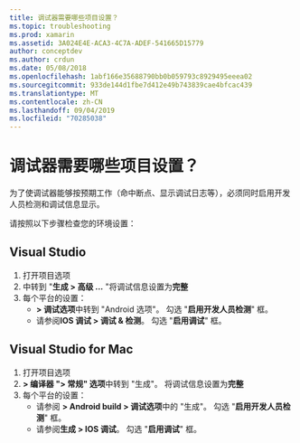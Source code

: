 ```yaml
---
title: 调试器需要哪些项目设置？
ms.topic: troubleshooting
ms.prod: xamarin
ms.assetid: 3A024E4E-ACA3-4C7A-ADEF-541665D15779
author: conceptdev
ms.author: crdun
ms.date: 05/08/2018
ms.openlocfilehash: 1abf166e35688790bb0b059793c8929495eeea02
ms.sourcegitcommit: 933de144d1fbe7d412e49b743839cae4bfcac439
ms.translationtype: MT
ms.contentlocale: zh-CN
ms.lasthandoff: 09/04/2019
ms.locfileid: "70285038"
---
```

# <a name="what-project-settings-are-required-for-the-debugger"></a>调试器需要哪些项目设置？

为了使调试器能够按预期工作（命中断点、显示调试日志等），必须同时启用开发人员检测和调试信息显示。

请按照以下步骤检查您的环境设置：

## <a name="visual-studio"></a>Visual Studio
1. 打开项目选项
2. 中转到 "**生成 > 高级 ...** "将调试信息设置为**完整**
3. 每个平台的设置：
   - **> 调试选项**中转到 "Android 选项"。 勾选 "**启用开发人员检测**" 框。
   - 请参阅**IOS 调试 > 调试 & 检测**。 勾选 "**启用调试**" 框。

## <a name="visual-studio-for-mac"></a>Visual Studio for Mac
1. 打开项目选项
2. **> 编译器 "> 常规" 选项**中转到 "生成"。 将调试信息设置为**完整**
3. 每个平台的设置：
    - 请参阅 **> Android build > 调试选项**中的 "生成"。 勾选 "**启用开发人员检测**" 框。
    - 请参阅**生成 > IOS 调试**。 勾选 "**启用调试**" 框。

